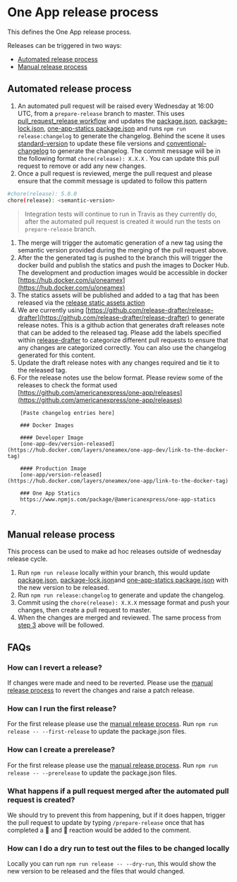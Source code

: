 # One App release process

This defines the One App release process. 

Releases can be triggered in two ways:

  - [Automated release process](#automated-release-process)
  - [Manual release process](#manual-release-process)

## Automated release process

 1. An automated pull request will be raised every Wednesday at 16:00 UTC, from a `prepare-release` branch to master. This uses [pull_request_release workflow](.github/workflows/pull_request_release.yml) and updates the [package.json](package.json), [package-lock.json](package-lock.json), [one-app-statics package.json](one-app-statics/package.json) and runs `npm run release:changelog` to generate the changelog. Behind the scene it uses [standard-version](https://github.com/conventional-changelog/standard-version) to update these file versions and [conventional-changelog](https://github.com/conventional-changelog/conventional-changelog/tree/master/packages/conventional-changelog-cli) to generate the changelog. The commit message will be in the following format `chore(release): X.X.X` . You can update this pull request to remove or add any new changes.
 2. Once a pull request is reviewed, merge the pull request and please ensure that the commit message is updated to follow this pattern  

   ``` bash
   #chore(release): 5.0.0
   chore(release): <semantic-version>

   ```

   > Integration tests will continue to run in Travis as they currently do, after the automated pull request is created it would run the tests on `prepare-release` branch.

1. The merge will trigger the automatic generation of a new tag using the semantic version provided during the merging of the pull request above.
2. After the the generated tag is pushed to the branch this will trigger the docker build and publish the statics and push the images to Docker Hub. The development and production images would be accessible in docker [https://hub.docker.com/u/oneamex](https://hub.docker.com/u/oneamex)
3. The statics assets will be published and added to a tag that has been released via the [release static assets action](.github/workflows/docker_release.yml)
4. We are currently using [https://github.com/release-drafter/release-drafter](https://github.com/release-drafter/release-drafter) to generate release notes. This is a github action that generates draft releases note that can be added to the released tag. Please add the labels specified within [release-drafter](.github/release-drafter.yml) to categorize different pull requests to ensure that any changes are categorized correctly. You can also use the changelog generated for this content.
5. Update the draft release notes with any changes required and tie it to the released tag.
6. For the release notes use the below format. Please review some of the releases to check the format used [https://github.com/americanexpress/one-app/releases](https://github.com/americanexpress/one-app/releases)

  ```
      [Paste changelog entries here]
    
      ### Docker Images

      #### Developer Image
      [one-app-dev/version-released](https://hub.docker.com/layers/oneamex/one-app-dev/link-to-the-docker-tag)

      #### Production Image
      [one-app/version-released](https://hub.docker.com/layers/oneamex/one-app/link-to-the-docker-tag)

      ### One App Statics
      https://www.npmjs.com/package/@americanexpress/one-app-statics

  ```
7. 

## Manual release process

This process can be used to make ad hoc releases outside of wednesday release cycle.

 1. Run `npm run release` locally within your branch, this would update [package.json](package.json), [package-lock.json](package-lock.json)and [one-app-statics package.json](one-app-statics/package.json) with the new version to be released. 
 2. Run `npm run release:changelog` to generate and update the changelog.
 3. Commit using the `chore(release): X.X.X` message format and push your changes, then create a pull request to master.
 4. When the changes are merged and reviewed. The same process from [step 3](#automated-release-process) above will be followed.

## FAQs

### How can I revert a release?

If changes were made and need to be reverted. Please use the [manual release process](#manual-release-process) to revert the changes and raise a patch release.

### How can I run the first release?

For the first release please use the [manual release process](#manual-release-process). Run `npm run release -- --first-release` to update the package.json files.

### How can I create a prerelease?

For the first release please use the [manual release process](#manual-release-process). Run `npm run release -- --prerelease` to update the package.json files.

### What happens if a pull request merged after the automated pull request is created?

We should try to prevent this from happening, but if it does happen, trigger the pull request to update by typing `/prepare-release` once that has completed a 🚀 and 👀 reaction would be added to the comment.

### How can I do a dry run to test out the files to be changed locally

Locally you can run  `npm run release -- --dry-run`, this would show the new version to be released and the files that would changed.
